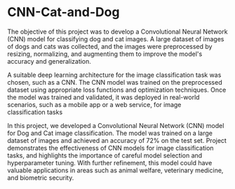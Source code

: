# CNN-Cat-and-Dog

The objective of this project was to develop a Convolutional Neural Network (CNN) model for classifying dog and cat images. A large dataset of images of dogs and cats was collected, and the images were preprocessed by resizing, normalizing, and augmenting them to improve the model's accuracy and generalization.

A suitable deep learning architecture for the image classification task was chosen, such as a CNN. The CNN model was trained on the preprocessed dataset using appropriate loss functions and optimization techniques. Once the model was trained and validated, it was deployed in real-world scenarios, such as a mobile app or a web service, for image classification tasks

In this project, we developed a Convolutional Neural Network (CNN) model for Dog and Cat image classification. The model was trained on a large dataset of images and achieved an accuracy of 72% on the test set. Project demonstrates the effectiveness of CNN models for image classification tasks, and highlights the importance of careful model selection and hyperparameter tuning. With further refinement, this model could have valuable applications in areas such as animal welfare, veterinary medicine, and biometric security.
